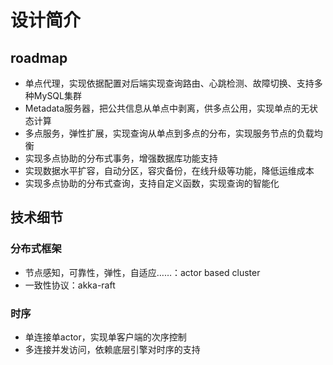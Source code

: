 
# 设计简介

## roadmap

- 单点代理，实现依据配置对后端实现查询路由、心跳检测、故障切换、支持多种MySQL集群
- Metadata服务器，把公共信息从单点中剥离，供多点公用，实现单点的无状态计算
- 多点服务，弹性扩展，实现查询从单点到多点的分布，实现服务节点的负载均衡
- 实现多点协助的分布式事务，增强数据库功能支持
- 实现数据水平扩容，自动分区，容灾备份，在线升级等功能，降低运维成本
- 实现多点协助的分布式查询，支持自定义函数，实现查询的智能化

## 技术细节

### 分布式框架

- 节点感知，可靠性，弹性，自适应……：actor based cluster
- 一致性协议：akka-raft

### 时序

- 单连接单actor，实现单客户端的次序控制
- 多连接并发访问，依赖底层引擎对时序的支持
